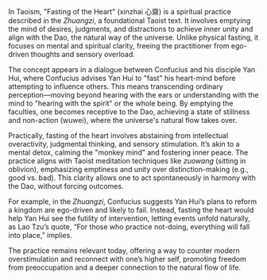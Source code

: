 In Taoism, "Fasting of the Heart" (xinzhai 心齋) is a spiritual practice described in the *Zhuangzi*, a foundational Taoist text. It involves emptying the mind of desires, judgments, and distractions to achieve inner unity and align with the Dao, the natural way of the universe. Unlike physical fasting, it focuses on mental and spiritual clarity, freeing the practitioner from ego-driven thoughts and sensory overload.

The concept appears in a dialogue between Confucius and his disciple Yan Hui, where Confucius advises Yan Hui to "fast" his heart-mind before attempting to influence others. This means transcending ordinary perception—moving beyond hearing with the ears or understanding with the mind to "hearing with the spirit" or the whole being. By emptying the faculties, one becomes receptive to the Dao, achieving a state of stillness and non-action (wuwei), where the universe's natural flow takes over.

Practically, fasting of the heart involves abstaining from intellectual overactivity, judgmental thinking, and sensory stimulation. It’s akin to a mental detox, calming the "monkey mind" and fostering inner peace. The practice aligns with Taoist meditation techniques like *zuowang* (sitting in oblivion), emphasizing emptiness and unity over distinction-making (e.g., good vs. bad). This clarity allows one to act spontaneously in harmony with the Dao, without forcing outcomes.

For example, in the *Zhuangzi*, Confucius suggests Yan Hui’s plans to reform a kingdom are ego-driven and likely to fail. Instead, fasting the heart would help Yan Hui see the futility of intervention, letting events unfold naturally, as Lao Tzu’s quote, “For those who practice not-doing, everything will fall into place,” implies.

The practice remains relevant today, offering a way to counter modern overstimulation and reconnect with one’s higher self, promoting freedom from preoccupation and a deeper connection to the natural flow of life.[](https://einzelganger.co/the-fasting-of-the-heart/)[](https://elizabeth-reninger.com/fasting-of-the-heart-mind/)[](https://en.wikipedia.org/wiki/Zuowang)
